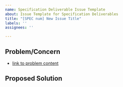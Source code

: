 ```yaml
---
name: Specification Deliverable Issue Template
about: Issue Template for Specification Deliverables
title: "[SPEC num] New Issue Title"
labels: ''
assignees: ''

---
```


## Problem/Concern

* [link to problem content]()

## Proposed Solution
